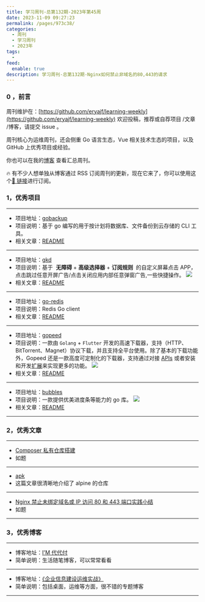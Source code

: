 ```yaml
---
title: 学习周刊-总第132期-2023年第45周
date: 2023-11-09 09:27:23
permalink: /pages/973c38/
categories:
  - 周刊
  - 学习周刊
  - 2023年
tags:
  -
feed:
  enable: true
description: 学习周刊-总第132期-Nginx如何禁止非域名的80,443的请求
---
```


### 0 ，前言

周刊维护在：[https://github.com/eryajf/learning-weekly](https://github.com/eryajf/learning-weekly) 欢迎投稿，推荐或自荐项目 /文章 /博客，请提交 issue 。

周刊核心为运维周刊，还会侧重 Go 语言生态，Vue 相关技术生态的项目，以及 GitHub 上优秀项目或经验。

你也可以在我的[博客](http://fsvip.gitee.io/hexo-theme-fluid//learning-weekly/) 查看汇总周刊。

🔥 有不少人想单独从博客通过 RSS 订阅周刊的更新，现在它来了，你可以使用这个[🔗 链接](http://fsvip.gitee.io/hexo-theme-fluid//learning-weekly.xml)进行订阅。

### 1，优秀项目

---

- 项目地址：[gobackup](https://github.com/gobackup/gobackup)
- 项目说明：基于 go 编写的用于按计划将数据库、文件备份到云存储的 CLI 工具。
- 相关文章：[README](https://github.com/gobackup/gobackup#readme)

---

- 项目地址：[gkd](https://github.com/gkd-kit/gkd)
- 项目说明：基于  **无障碍** + **高级选择器** + **订阅规则**  的自定义屏幕点击 APP，点击跳过任意开屏广告/点击关闭应用内部任意弹窗广告,一些快捷操作。
  ![](https://t.eryajf.net/imgs/2023/11/1699456151197.png)
- 相关文章：[README](https://github.com/gkd-kit/gkd#readme)

---

- 项目地址：[go-redis](https://github.com/redis/go-redis)
- 项目说明：Redis Go client
- 相关文章：[README](https://github.com/redis/go-redis#readme)

---

- 项目地址：[gopeed](https://github.com/GopeedLab/gopeed)
- 项目说明：一款由 `Golang` + `Flutter` 开发的高速下载器，支持（HTTP、BitTorrent、Magnet）协议下载，并且支持全平台使用。除了基本的下载功能外，Gopeed 还是一款高度可定制化的下载器，支持通过对接 [APIs](https://docs.gopeed.com/zh/dev-api.html) 或者安装和开发[扩展](https://docs.gopeed.com/zh/dev-extension.html)来实现更多的功能。
  ![](https://t.eryajf.net/imgs/2023/11/1699456354977.png)
- 相关文章：[README](https://github.com/GopeedLab/gopeed/blob/main/README_zh-CN.md)

---

- 项目地址：[bubbles](https://github.com/charmbracelet/bubbles)
- 项目说明：一款提供优美进度条等能力的 go 库。
  ![](https://t.eryajf.net/imgs/2023/11/1699456488350.gif)
- 相关文章：[README](https://github.com/charmbracelet/bubbles#readme)

---

### 2，优秀文章

---

- [Composer 私有仓库搭建](https://www.artacode.com/post/php/composer/private-repo/)
- 如题

---

- [apk](http://blog.fpliu.com/it/software/apk)
- 这篇文章很清晰地介绍了 alpine 的仓库

---

- [Nginx 禁止未绑定域名或 IP 访问 80 和 443 端口实践小结](https://wsgzao.github.io/post/nginx-default-server/)
- 如题

---

### 3，优秀博客

---

- 博客地址：[I'M 代代付](https://www.ddf.im/)
- 简单说明：生活随笔博客，可以常常看看

---

- 博客地址：[《企业信息建设运维实战》](https://hoochanlon.github.io/helpdesk-guide/)
- 简单说明：包括桌面，运维等方面，很不错的专题博客

---
